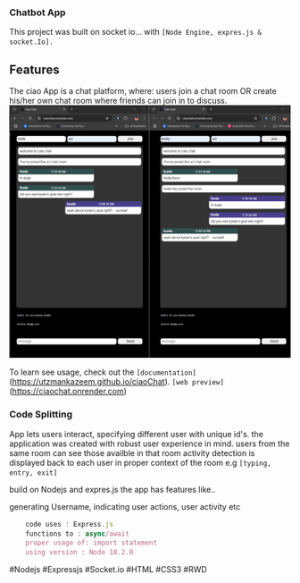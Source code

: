### Chatbot App

This project was built on socket io... with `[Node Engine, expres.js & socket.Io].`

## Features

The ciao App is a chat platform, where: 
users join a chat room OR create his/her own chat room where friends can join in to discuss.
![alt text](images.png)

To learn see usage, check out the `[documentation]` (https://utzmankazeem.github.io/ciaoChat). `[web preview]`(https://ciaochat.onrender.com)

### Code Splitting

App lets users interact, specifying different user with
unique id's. 
the application was created with robust user experience in mind.
users from the same room can see those availble in that room
activity detection is displayed back to each user in proper context of the room e.g `[typing, entry, exit]`

build on Nodejs and expres.js
the app has features like..

generating Username, indicating user actions, user activity etc

```ts
    code uses : Express.js
    functions to : async/await
    proper usage of: import statement
    using version : Node 18.2.0
```

#Nodejs
#Expressjs
#Socket.io
#HTML
#CSS3
#RWD


